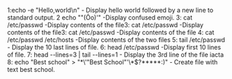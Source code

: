 1:echo -e "Hello,world\n" - Display hello world followed by a new line to standard output.
2 echo  "\"(Ôo)'" -Display confused emoji.
3: cat /etc/passwd -Display contents of the file3: cat /etc/passwd -Display contents of the file3: cat /etc/passwd -Display contents of the file
4: cat /etc/passwd /etc/hosts -Display contents of the two files
5: tail /etc/passwd - Display the 10 last lines of file.
6: head /etc/passwd -Display first 10 lines of file.
7: head --lines=3 | tail --lines=1 - Display the 3rd line of the file iacta
8: echo "Best school" > "\*\\'"Best School"\'\\*$\?\*\*\*\*\*:)" - Create file with text best school. 
